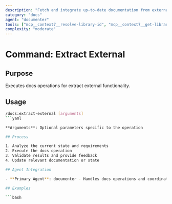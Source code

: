 ```yaml
---
description: "Fetch and integrate up-to-date documentation from external sources using Context7 MCP"
category: "docs"
agent: "documenter"
tools: ["mcp__context7__resolve-library-id", "mcp__context7__get-library-docs", "Write", "Read"]
complexity: "moderate"
---
```


# Command: Extract External

## Purpose

Executes docs operations for extract external functionality.

## Usage

```bash
/docs:extract-external [arguments]
```yaml

**Arguments**: Optional parameters specific to the operation

## Process

1. Analyze the current state and requirements
2. Execute the docs operation
3. Validate results and provide feedback
4. Update relevant documentation or state

## Agent Integration

- **Primary Agent**: documenter - Handles docs operations and coordination

## Examples

```bash
